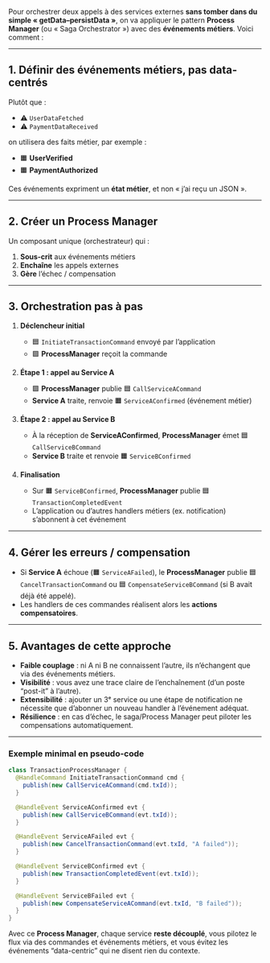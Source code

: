 Pour orchestrer deux appels à des services externes **sans tomber dans du simple « getData–persistData »**, on va
appliquer le pattern **Process Manager** (ou « Saga Orchestrator ») avec des **événements métiers**. Voici comment :

---

## 1. Définir des événements métiers, pas data-centrés

Plutôt que :

* ⚠️ `UserDataFetched`
* ⚠️ `PaymentDataReceived`

on utilisera des faits métier, par exemple :

* 🟧 **UserVerified**
* 🟧 **PaymentAuthorized**

Ces événements expriment un **état métier**, et non « j’ai reçu un JSON ».

---

## 2. Créer un **Process Manager**

Un composant unique (orchestrateur) qui :

1. **Sous‐crit** aux événements métiers
2. **Enchaîne** les appels externes
3. **Gère** l’échec / compensation

---

## 3. Orchestration pas à pas

1. **Déclencheur initial**

    * 🟦 `InitiateTransactionCommand` envoyé par l’application
    * 🟪 **ProcessManager** reçoit la commande

2. **Étape 1 : appel au Service A**

    * 🟪 **ProcessManager** publie 🟦 `CallServiceACommand`
    * **Service A** traite, renvoie 🟧 `ServiceAConfirmed` (événement métier)

3. **Étape 2 : appel au Service B**

    * À la réception de **ServiceAConfirmed**, **ProcessManager** émet 🟦 `CallServiceBCommand`
    * **Service B** traite et renvoie 🟧 `ServiceBConfirmed`

4. **Finalisation**

    * Sur 🟧 `ServiceBConfirmed`, **ProcessManager** publie 🟦 `TransactionCompletedEvent`
    * L’application ou d’autres handlers métiers (ex. notification) s’abonnent à cet événement

---

## 4. Gérer les erreurs / compensation

* Si **Service A** échoue (🟧 `ServiceAFailed`), le **ProcessManager** publie 🟦 `CancelTransactionCommand` ou 🟦
  `CompensateServiceBCommand` (si B avait déjà été appelé).
* Les handlers de ces commandes réalisent alors les **actions compensatoires**.

---

## 5. Avantages de cette approche

* **Faible couplage** : ni A ni B ne connaissent l’autre, ils n’échangent que via des événements métiers.
* **Visibilité** : vous avez une trace claire de l’enchaînement (d’un poste “post-it” à l’autre).
* **Extensibilité** : ajouter un 3ᵉ service ou une étape de notification ne nécessite que d’abonner un nouveau handler à
  l’événement adéquat.
* **Résilience** : en cas d’échec, le saga/Process Manager peut piloter les compensations automatiquement.

---

### Exemple minimal en pseudo-code

```java
class TransactionProcessManager {
  @HandleCommand InitiateTransactionCommand cmd {
    publish(new CallServiceACommand(cmd.txId));
  }

  @HandleEvent ServiceAConfirmed evt {
    publish(new CallServiceBCommand(evt.txId));
  }

  @HandleEvent ServiceAFailed evt {
    publish(new CancelTransactionCommand(evt.txId, "A failed"));
  }

  @HandleEvent ServiceBConfirmed evt {
    publish(new TransactionCompletedEvent(evt.txId));
  }

  @HandleEvent ServiceBFailed evt {
    publish(new CompensateServiceACommand(evt.txId, "B failed"));
  }
}
```

Avec ce **Process Manager**, chaque service **reste découplé**, vous pilotez le flux via des commandes et événements
métiers, et vous évitez les événements “data-centric” qui ne disent rien du contexte.
